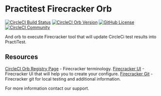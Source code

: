 # Practitest Firecracker Orb

[![CircleCI Build Status](https://circleci.com/gh/PractiTest/firecracker-orb.svg?style=shield "CircleCI Build Status")](https://circleci.com/gh/PractiTest/firecracker-orb) [![CircleCI Orb Version](https://badges.circleci.com/orbs/practitest/firecracker.svg)](https://circleci.com/orbs/registry/orb/practitest/firecracker) [![GitHub License](https://img.shields.io/badge/license-MIT-lightgrey.svg)](https://raw.githubusercontent.com/PractiTest/firecracker-orb/master/LICENSE) [![CircleCI Community](https://img.shields.io/badge/community-CircleCI%20Discuss-343434.svg)](https://discuss.circleci.com/c/ecosystem/orbs)

And orb to execute Firecracker tool that will update CircleCi test results into PractiTest.

## Resources

[CircleCI Orb Registry Page](https://www.practitest.com/help/methodology-tips/firecracker/) - Firecracker terminology.
[Firecracker UI](https://firecracker-ui-prod.practitest.com/) - Firecracker UI that will help you to create your configure.
[Firecracker Git](https://github.com/PractiTest/practitest-firecracker) - Firecracker git for local testing and additional information.

For more information contact our support.